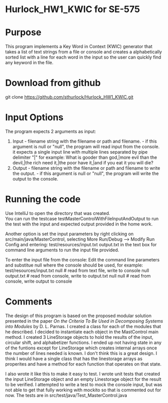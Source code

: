 # Hurlock_HW1_KWIC for SE-575

# Purpose
This program implements a Key Word in Context (KWIC) generator that takes a list of text strings from a file or console 
and creates a alphabetically sorted list with a line for each word in the input so the user can quickly find any keyword in the file.

# Download from github
git clone https://github.com/sthurlock/Hurlock_HW1_KWIC.git

# Input Options
The program expects 2 arguments as input:  
 1. Input  - filename string with the filename or path and filename.
           - if this argument is null or "null", the program will read input from the console.  
             it expects a single input line with multiple lines separated by pipe delimiter "|"
             for example: What is gooder than god,|more evil than the devil,|the rich need it,|the poor have it,|and if you eat it you will die?
 2. Output - filename string with the filename or path and filename to write the output.
           - if this argument is null or "null", the program will write the output to the console.
                    
# Running the code
Use IntelliJ to open the directory that was created.  
You can run the testcase testMasterControlWithFileInputAndOutput to run the test with the input and expected output provided in the home work.


Another option is set the input parameters by right clicking on src/main/java/MasterControl, selecting More Run/Debug --> Modify Run Config and entering:
   test/resources/input.txt output.txt in the text box for command line arguments to run the input file provided.

To enter the input file from the console:
   Edit the command line parameters and substitue null where the console should be used, for example:
   test/resources/input.txt null    # read from text file, write to console
   null output.txt                  # read from console, write to output.txt
   null null                        # read from console, write output to console

# Comments
The design of this program is based on the proposed modular solution presented in the paper *On the Criteria To Be Used in Decomposing Systems into Modules* by D. L. Parnas.  I created a class for each of the modules that he described.  I decided to instantiate each object in the MastControl main method.  I created 3 LineStorage objects to hold the results of the input, circular shift, and alphabetizer functions.  I ended up not having state in any of the funtions except for LineStorage which creates internal arrays once the number of lines needed is known.  I don't think this is a great design.  I think I would have a single class that has the linestorage arrays as properites and have a method for each function that operates on that state.  

I also wrote it like this to make it easy to test.  I wrote unit tests that created the input LineStorage object and an empty Linestorage object for the result to be verified.  I attempted to write a test to mock the console input, but was not able to get that fully working with mockito so that is commented out for now.  The tests are in src/test/java/Test_MasterControl.java

